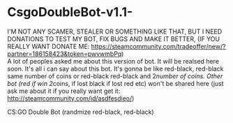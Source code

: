 # CsgoDoubleBot-v1.1-
I'M NOT ANY SCAMER, STEALER OR SOMETHING LIKE THAT, BUT I NEED DONATIONS TO TEST MY BOT, FIX BUGS AND MAKE IT BETTER,
(IF YOU REALLY WANT DONATE ME: https://steamcommunity.com/tradeoffer/new/?partner=186158423&token=pwvwmbPq) <br>
A lot of peoples asked me about this version of bot.
It will be realsed here soon.
It's all i can say about this bot.
It's gonna be like red-black, red-black same number of coins 
or red-black red-black and 2*number of coins.
Other bot (red if win 2*coins, if lost black if lost red etc) won't be shared here (just ask me about it if you really want get it: http://steamcommunity.com/id/asdfesdieo/)

CS:GO Double Bot (randmize red-black, red-black)
